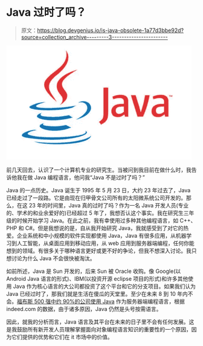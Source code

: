 # Java 过时了吗？

> 原文：<https://blog.devgenius.io/is-java-obsolete-1a77d3bbe92d?source=collection_archive---------3----------------------->

![](img/6bf3e37f53c04bc17a1e1ab6b190e6ff.png)

前几天回去，认识了一个计算机专业的研究生。当被问到我目前在做什么时，我告诉他我在做 Java 编程语言，他问我“Java 不是过时了吗？”

Java 的一点历史。Java 诞生于 1995 年 5 月 23 日，大约 23 年过去了，Java 已经走过了一段路。它是由现在归甲骨文公司所有的太阳微系统公司开发的。那么，在这 23 年的时间里，Java 真的过时了吗？作为一名 Java 开发人员(专业的、学术的和业余爱好的)已经超过 5 年了，我想否认这个事实。我在研究生三年级的时候开始学习 Java。在此之前，我有幸使用过多种其他编程语言，如 C++、PHP 和 C#。但是我想说的是，自从我开始研究 Java，我就感受到了对它的热爱。企业系统和中小规模的软件实现都使用 Java，Java 有很多应用，从机器学习到人工智能，从桌面应用到移动应用，从 web 应用到服务器端编程，任何你能想到的领域。有很多关于哪种语言更好或更不好的争论，但我不想深入讨论。我只想讨论为什么 Java 不会很快被淘汰。

如前所述，Java 是 Sun 开发的，后来 Sun 被 Oracle 收购。像 Google(以 Android Java 语言的形式)、IBM(以投资开源 eclipse 项目的形式)和许多其他使用 Java 作为核心语言的大公司都投资了这个平台和它的分支项目。如果我们认为 Java 已经过时了，那我们就是生活在傻瓜的天堂里。至少在未来 8 到 10 年内不会。[福布斯 500 强中约 90%的公司使用 Java](https://www.codingdojo.com/blog/7-most-in-demand-programming-languages-of-2018) 作为服务器端编程语言，根据 indeed.com 的数据，由于诸多原因，Java 仍然是头号按需语言。

因此，就我的分析而言，Java 语言及其平台在未来的日子里不会有任何发展。这是我鼓励所有新开发人员理解掌握面向对象编程语言知识的重要性的一个原因，因为它们提供的优势和它们在 it 市场中的价值。